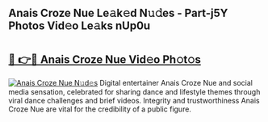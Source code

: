 ## Anais Croze Nue Le𝚊k𝚎d N𝚞𝚍es - Part-j5Y Photos Vid𝚎o Le𝚊ks nUp0u

# <h2><a href="http://fb6eix.evod.top/?m=Anais+Croze+Nue">🔗 👉🔴 Anais Croze Nue Vid𝚎o Ph𝚘t𝚘s</a></h2>

[![Anais Croze Nue N𝚞d𝚎s](https://i.imgur.com/8V9OHl7.gif)](http://fb6eix.evod.top/?m=Anais+Croze+Nue)
Digital entertainer Anais Croze Nue and social media sensation, celebrated for sharing dance and lifestyle themes through viral dance challenges and brief videos. Integrity and trustworthiness Anais Croze Nue are vital for the credibility of a public figure. 
